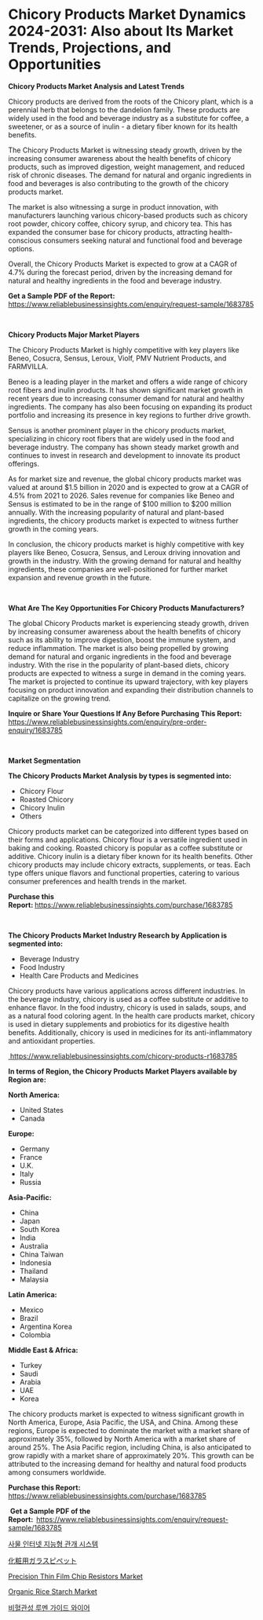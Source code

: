 <p><h1>Chicory Products Market Dynamics 2024-2031: Also about Its Market Trends, Projections, and Opportunities</h1></p><p><strong>Chicory Products Market Analysis and Latest Trends</strong></p>
<p><p>Chicory products are derived from the roots of the Chicory plant, which is a perennial herb that belongs to the dandelion family. These products are widely used in the food and beverage industry as a substitute for coffee, a sweetener, or as a source of inulin - a dietary fiber known for its health benefits.</p><p>The Chicory Products Market is witnessing steady growth, driven by the increasing consumer awareness about the health benefits of chicory products, such as improved digestion, weight management, and reduced risk of chronic diseases. The demand for natural and organic ingredients in food and beverages is also contributing to the growth of the chicory products market.</p><p>The market is also witnessing a surge in product innovation, with manufacturers launching various chicory-based products such as chicory root powder, chicory coffee, chicory syrup, and chicory tea. This has expanded the consumer base for chicory products, attracting health-conscious consumers seeking natural and functional food and beverage options.</p><p>Overall, the Chicory Products Market is expected to grow at a CAGR of 4.7% during the forecast period, driven by the increasing demand for natural and healthy ingredients in the food and beverage industry.</p></p>
<p><strong>Get a Sample PDF of the Report:&nbsp;</strong> <a href="https://www.reliablebusinessinsights.com/enquiry/request-sample/1683785">https://www.reliablebusinessinsights.com/enquiry/request-sample/1683785</a></p>
<p>&nbsp;</p>
<p><strong>Chicory Products Major Market Players</strong></p>
<p><p>The Chicory Products Market is highly competitive with key players like Beneo, Cosucra, Sensus, Leroux, Violf, PMV Nutrient Products, and FARMVILLA. </p><p>Beneo is a leading player in the market and offers a wide range of chicory root fibers and inulin products. It has shown significant market growth in recent years due to increasing consumer demand for natural and healthy ingredients. The company has also been focusing on expanding its product portfolio and increasing its presence in key regions to further drive growth. </p><p>Sensus is another prominent player in the chicory products market, specializing in chicory root fibers that are widely used in the food and beverage industry. The company has shown steady market growth and continues to invest in research and development to innovate its product offerings. </p><p>As for market size and revenue, the global chicory products market was valued at around $1.5 billion in 2020 and is expected to grow at a CAGR of 4.5% from 2021 to 2026. Sales revenue for companies like Beneo and Sensus is estimated to be in the range of $100 million to $200 million annually. With the increasing popularity of natural and plant-based ingredients, the chicory products market is expected to witness further growth in the coming years. </p><p>In conclusion, the chicory products market is highly competitive with key players like Beneo, Cosucra, Sensus, and Leroux driving innovation and growth in the industry. With the growing demand for natural and healthy ingredients, these companies are well-positioned for further market expansion and revenue growth in the future.</p></p>
<p>&nbsp;</p>
<p><strong>What Are The Key Opportunities For Chicory Products Manufacturers?</strong></p>
<p><p>The global Chicory Products market is experiencing steady growth, driven by increasing consumer awareness about the health benefits of chicory such as its ability to improve digestion, boost the immune system, and reduce inflammation. The market is also being propelled by growing demand for natural and organic ingredients in the food and beverage industry. With the rise in the popularity of plant-based diets, chicory products are expected to witness a surge in demand in the coming years. The market is projected to continue its upward trajectory, with key players focusing on product innovation and expanding their distribution channels to capitalize on the growing trend.</p></p>
<p><strong>Inquire or Share Your Questions If Any Before Purchasing This Report:</strong> <a href="https://www.reliablebusinessinsights.com/enquiry/pre-order-enquiry/1683785">https://www.reliablebusinessinsights.com/enquiry/pre-order-enquiry/1683785</a></p>
<p>&nbsp;</p>
<p><strong>Market Segmentation</strong></p>
<p><strong>The Chicory Products Market Analysis by types is segmented into:</strong></p>
<p><ul><li>Chicory Flour</li><li>Roasted Chicory</li><li>Chicory Inulin</li><li>Others</li></ul></p>
<p><p>Chicory products market can be categorized into different types based on their forms and applications. Chicory flour is a versatile ingredient used in baking and cooking. Roasted chicory is popular as a coffee substitute or additive. Chicory inulin is a dietary fiber known for its health benefits. Other chicory products may include chicory extracts, supplements, or teas. Each type offers unique flavors and functional properties, catering to various consumer preferences and health trends in the market.</p></p>
<p><strong>Purchase this Report:&nbsp;</strong><a href="https://www.reliablebusinessinsights.com/purchase/1683785">https://www.reliablebusinessinsights.com/purchase/1683785</a></p>
<p>&nbsp;</p>
<p><strong>The Chicory Products Market Industry Research by Application is segmented into:</strong></p>
<p><ul><li>Beverage Industry</li><li>Food Industry</li><li>Health Care Products and Medicines</li></ul></p>
<p><p>Chicory products have various applications across different industries. In the beverage industry, chicory is used as a coffee substitute or additive to enhance flavor. In the food industry, chicory is used in salads, soups, and as a natural food coloring agent. In the health care products market, chicory is used in dietary supplements and probiotics for its digestive health benefits. Additionally, chicory is used in medicines for its anti-inflammatory and antioxidant properties.</p></p>
<p><a href="https://www.reliablebusinessinsights.com/chicory-products-r1683785">&nbsp;https://www.reliablebusinessinsights.com/chicory-products-r1683785</a></p>
<p><strong>In terms of Region, the Chicory Products Market Players available by Region are:</strong></p>
<p>
    <p> <strong> North America: </strong>
        <ul>
            <li>United States</li>
            <li>Canada</li>
        </ul>
        </p> 
    <p> <strong> Europe: </strong>
        <ul>
            <li>Germany</li>
            <li>France</li>
            <li>U.K.</li>
            <li>Italy</li>
            <li>Russia</li>
        </ul>
        </p> 
    <p> <strong> Asia-Pacific: </strong>
        <ul>
            <li>China</li>
            <li>Japan</li>
            <li>South Korea</li>
            <li>India</li>
            <li>Australia</li>
            <li>China Taiwan</li>
            <li>Indonesia</li>
            <li>Thailand</li>
            <li>Malaysia</li>
        </ul>
        </p> 
    <p> <strong> Latin America: </strong>
        <ul>
            <li>Mexico</li>
            <li>Brazil</li>
            <li>Argentina Korea</li>
            <li>Colombia</li>
        </ul>
        </p> 
    <p> <strong> Middle East & Africa: </strong>
        <ul>
            <li>Turkey</li>
            <li>Saudi</li>
            <li>Arabia</li>
            <li>UAE</li>
            <li>Korea</li>
        </ul>
    </p>
    </p>
<p><p>The chicory products market is expected to witness significant growth in North America, Europe, Asia Pacific, the USA, and China. Among these regions, Europe is expected to dominate the market with a market share of approximately 35%, followed by North America with a market share of around 25%. The Asia Pacific region, including China, is also anticipated to grow rapidly with a market share of approximately 20%. This growth can be attributed to the increasing demand for healthy and natural food products among consumers worldwide.</p></p>
<p><strong>Purchase this Report: </strong><a href="https://www.reliablebusinessinsights.com/purchase/1683785">https://www.reliablebusinessinsights.com/purchase/1683785</a></p>
<p>&nbsp;<strong>Get a Sample PDF of the Report:&nbsp;&nbsp;</strong><a href="https://www.reliablebusinessinsights.com/enquiry/request-sample/1683785">https://www.reliablebusinessinsights.com/enquiry/request-sample/1683785</a></p>
<p><strong></strong></p>
<p><p><a href="https://medium.com/@georgebesoiu20221/%EC%9D%B8%ED%84%B0%EB%84%B7-%EB%AC%BC%EA%B1%B8%EB%A0%88-%EC%8A%A4%EB%A7%88%ED%8A%B8-%EB%86%8D%EC%97%85-%EC%8B%9C%EC%8A%A4%ED%85%9C-%EC%8B%9C%EC%9E%A5-%EB%B6%84%EC%84%9D-%EA%B8%80%EB%A1%9C%EB%B2%8C-%EC%82%B0%EC%97%85-%EC%A0%84%EB%A7%9D%EA%B3%BC-%EC%98%88%EC%B8%A1-2024%EB%85%84%EB%B6%80%ED%84%B0-2031%EB%85%84%EA%B9%8C%EC%A7%80-3d838a890248">사물 인터넷 지능형 관개 시스템</a></p><p><a href="https://medium.com/@at15984/%E5%8C%96%E7%B2%A7%E7%94%A8%E3%82%AC%E3%83%A9%E3%82%B9%E3%83%94%E3%83%9A%E3%83%83%E3%83%88%E5%B8%82%E5%A0%B4-%E3%82%BF%E3%82%A4%E3%83%97-%E7%94%A8%E9%80%94-%E5%9C%B0%E7%90%86%E3%81%AB%E3%82%88%E3%82%8B%E5%8C%85%E6%8B%AC%E7%9A%84%E3%81%AA%E8%A9%95%E4%BE%A1-30f80665bf71">化粧用ガラスピペット</a></p><p><a href="https://issuu.com/reportprime-2/docs/precision-thin-film-chip-resistors-market-size-203">Precision Thin Film Chip Resistors Market</a></p><p><a href="https://github.com/LiamDavis60/Market-Research-Report-List-1/blob/main/organic-rice-starch-market.md">Organic Rice Starch Market</a></p><p><a href="https://github.com/giancarlo642004/Market-Research-Report-List-1/blob/main/2377604104383.md">비혈관성 루멘 가이드 와이어</a></p></p>